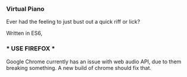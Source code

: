 ### Virtual Piano


Ever had the feeling to just bust out a quick riff or lick? 

Written in ES6, 


### * USE FIREFOX * 

Google Chrome currently has an issue with web audio API, due to them breaking something. A new build of chrome should fix that. 

